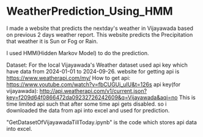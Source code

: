 # WeatherPrediction_Using_HMM

I made a website that predicts the nextday's weather in Vijayawada based on previous 2 days weather report.
This website predicts the Precipitation that weather it is Sun or Fog or Rain.

I used HMM(Hidden Markov Model) to do the prediction.

Dataset:
For the local Vijayawada's Weather dataset used api key which have data from 2024-01-01 to 2024-09-26.
website for getting api is https://www.weatherapi.com/my/
How to get api: https://www.youtube.com/watch?v=fbCUGUj_uIU&t=126s
api key(for vijayawada): http://api.weatherapi.com/v1/current.json?key=f209d64f0866472da09232726242609&q=Vijayawada&aqi=no
This is time limited api such that after some time api gets disabled. so i downloaded the data from api into excel and used for prediction.

"GetDatasetOfVijayawadaTillToday.ipynb" is the code which stores api data into excel.
